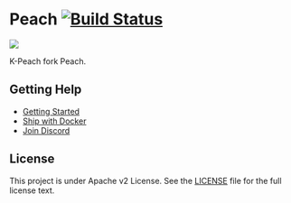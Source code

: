 # Peach [![Build Status](https://travis-ci.org/peachdocs/peach.svg?branch=master)](https://travis-ci.org/peachdocs/peach)

![](https://peach/raw/master/public/img/favicon.ico)

K-Peach fork Peach. 

## Getting Help

- [Getting Started](http://peachdocs.org/docs/intro/getting_started)
- [Ship with Docker](https://peach/tree/master/docker)
- [Join Discord](https://discord.gg/R7haPpK)

## License

This project is under Apache v2 License. See the [LICENSE](LICENSE) file for the full license text.